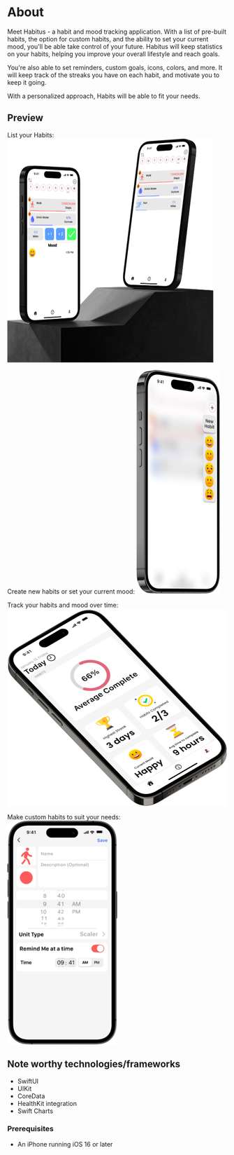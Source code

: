 # About
Meet Habitus - a habit and mood tracking application. With a list of pre-built habits, the option for custom habits, and the ability to set your current mood, you'll be able take control of your future. Habitus will keep statistics on your habits, helping you improve your overall lifestyle and reach goals. 

You're also able to set reminders, custom goals, icons, colors, and more. It will keep track of the streaks you have on each habit, and motivate you to keep it going. 

With a personalized approach, Habits will be able to fit your needs.

## Preview
List your Habits:
<img src="Preview_Images/Habits_List.png" width="472" height="511">

Create new habits or set your current mood:
<img src="Preview_Images/New_Habit.png" width="191" height="511">

Track your habits and mood over time:
<img src="Preview_Images/Stats_View.png" width="511" height="450">

Make custom habits to suit your needs:
<img src="Preview_Images/Create_Habit.png" width="252" height="511">


## Note worthy technologies/frameworks
- SwiftUI
- UIKit
- CoreData
- HealthKit integration
- Swift Charts


### Prerequisites
- An iPhone running iOS 16 or later

